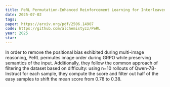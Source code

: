 ```yaml
---
title: PeRL Permutation-Enhanced Reinforcement Learning for Interleaved Vision-Language Reasoning
date: 2025-07-02
tags:
paper: https://arxiv.org/pdf/2506.14907
code: https://github.com/alchemistyzz/PeRL
year: 2025
star: 
---
```

In order to remove the positional bias exhibited during multi-image reasoning, PeRL permutes image order during GRPO while preserving semantics of the input. Additionally, they follow the common approach of filtering the dataset based on difficulty: using n=10 rollouts of Qwen-7B-Instruct for each sample, they compute the score and filter out half of the easy samples to shift the mean score from 0.78 to 0.38. 

